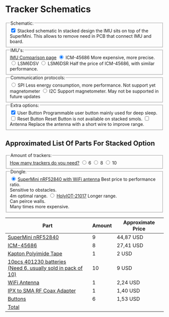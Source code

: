 # Tracker Schematics

<form id="schematicForm">
  <fieldset>
    <legend>Schematic:</legend>
    <label>
      <input type="checkbox" name="isStacked" checked="checked"/> Stacked schematic
      <span>In stacked design the IMU sits on top of the SuperMini. This allows to remove need in PCB that connect IMU and board.</span>
    </label>
  </fieldset>
  <fieldset>
    <legend>IMU's:</legend>
    <span><a href="../imu-comparison.md">IMU Comparison page</a></span>
    <label>
      <input type="radio" name="IMU" value="ICM-45686" checked="checked" /> ICM-45686
      <span>More expensive, more precise.</span>
    </label>
    <label> <input type="radio" name="IMU" value="LSM6DSV" /> LSM6DSV </label>
    <label> <input type="radio" name="IMU" value="LSM6DSR" /> LSM6DSR 
      <span>Half the price of ICM-45686, with similar performance.</span>
      </label>
  </fieldset>
  <fieldset>
    <legend>Communication protocols:</legend>
    <label>
      <input type="radio" name="Protocol" value="SPI" checked="checked" /> SPI
      <span>Less energy consumption, more performance. Not support yet magnetometer</span>
    </label>
    <label>
      <input type="radio" name="Protocol" value="I2C" /> I2C
      <span>Support magnetometer. May not be supported in future updates</span>
    </label>
  </fieldset>
  <fieldset>
    <legend>Extra options:</legend>
    <label>
      <input type="checkbox" name="HasUserButton" checked="checked" /> User Button
      <span>Programmable user button mainly used for deep sleep.</span>
    </label>
    <label>
      <input type="checkbox" name="hasResetButton" /> Reset Button
      <span>Reset Button is not available on stacked smols.</span>
    </label>
    <label>
      <input type="checkbox" name="hasAntenna" /> Antenna
      <span>Replace the antenna with a short wire to improve range.</span>
    </label>
  </fieldset>

<div
  id="schema-canvas"
  class="chip"
  style="position: relative; width: 100%"
></div>


## Approximated List Of Parts For Stacked Option

  <fieldset>
    <legend>Amount of trackers:</legend>
    <a href="#">How many trackers do you need?</a>
    <label>
      <input type="radio" name="Protocol" value="SPI" checked="checked" /> 6
    </label>
    <label>
      <input type="radio" name="Protocol" value="I2C" /> 8
    </label>
    <label>
      <input type="radio" name="Protocol" value="I2C" /> 10
    </label>
  </fieldset>
  <fieldset>
    <legend>Dongle:</legend>
    <label>
      <input type="radio" name="Protocol" value="SPI" checked="checked" /> <a href="#">SuperMini nRF52840 with WiFi antenna</a>
      <span>Best price to performance ratio. <br/>Sensitive to obstacles.<br/>4m optimal range.</span>
    </label>
    <label>
      <input type="radio" name="Protocol" value="I2C" /> <a href="#">HolyIOT-21017</a>
      <span>Longer range.<br/>Can peirce walls.<br/>Many times more expensive.</span>
    </label>
  </fieldset>

<table>
  <thead>
    <tr>
      <th>Part</th>
      <th>Amount</th>
      <th>Approximate Price</th>
    </tr>
  </thead>
  <tbody>
<div id="shopping-list-table-container" class="table-wrapper"></div>
    <tr>
      <td>
        <span id="SuperMini">
          <a href="#">SuperMini nRF52840</a>
        </span>
      </td>
      <td>
        9
      </td>
      <td>
        44,87 USD
      </td>
    </tr>
    <tr>
      <td>
        <span id="SuperMini">
          <a href="#">ICM-45686</a>
        </span>
      </td>
      <td>
        8
      </td>
      <td>
        27,41 USD
      </td>
    </tr>
    <tr>
      <td>
        <span id="SuperMini">
          <a href="#">Kapton Polyimide Tape</a>
        </span>
      </td>
      <td>
        1
      </td>
      <td>
        2 USD
      </td>
    </tr>
      <td>
        <span id="SuperMini">
          <a href="#">10pcs 401230 batteries<br/>(Need 6, usually sold in pack of 10)</a>
        </span>
      </td>
      <td>
        10
      </td>
      <td>
        9 USD
      </td>
    </tr>
    </tr>
      <td>
        <span id="SuperMini">
          <a href="#">WiFi Antenna</a>
        </span>
      </td>
      <td>
        1
      </td>
      <td>
        2,24 USD
      </td>
    </tr>
    </tr>
      <td>
        <span id="SuperMini">
          <a href="#">IPX to SMA RF Coax Adapter</a>
        </span>
      </td>
      <td>
        1
      </td>
      <td>
        1,40 USD
      </td>
    </tr>
    </tr>
      <td>
        <span id="SuperMini">
          <a href="#">Buttons</a>
        </span>
      </td>
      <td>
        6
      </td>
      <td>
        1,53 USD
      </td>
    </tr>
    </tr>
      <td>
        <span id="SuperMini">
          <a href="#">Total</a>
        </span>
      </td>
      <td></td>
      <td>
      </td>
    </tr>
  </tbody>
</table>

</form>


<link rel="stylesheet" href="smol-slimes.css">
<link rel="stylesheet" href="assets/css/smol-schematics.css">
<script src="assets/js/smol-schematics.js"></script>